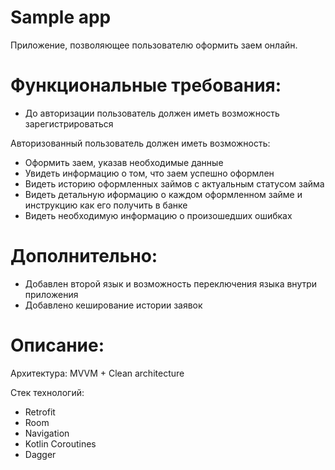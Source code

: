 # Sample app
Приложение, позволяющее пользователю оформить заем онлайн.
# Функциональные требования:

+ До авторизации пользователь должен иметь возможность зарегистрироваться

Авторизованный пользователь должен иметь возможность:
+ Оформить заем, указав необходимые данные
+ Увидеть информацию о том, что заем успешно оформлен
+ Видеть историю оформленных займов с актуальным статусом займа
+ Видеть детальную иформацию о каждом оформленном займе и инструкцию как его получить в банке
+ Видеть необходимую информацию о произошедших ошибках

# Дополнительно:
+ Добавлен второй язык и возможность переключения языка внутри приложения
+ Добавлено кеширование истории заявок

# Описание:
Архитектура: MVVM + Clean architecture

Стек технологий:
+ Retrofit
+ Room
+ Navigation
+ Kotlin Coroutines
+ Dagger